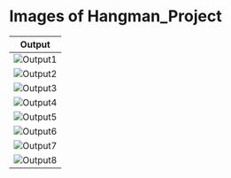 # Images of Hangman_Project
|Output|
|:--:|
|![Output1](Images/Image1.PNG)|
|![Output2](Images/Image2.PNG)|
|![Output3](Images/Image3.PNG)|
|![Output4](Images/Image4.PNG)|
|![Output5](Images/Image5.PNG)|
|![Output6](Images/Image6.PNG)|
|![Output7](Images/Image7.PNG)|
|![Output8](Images/Image8.PNG)|


